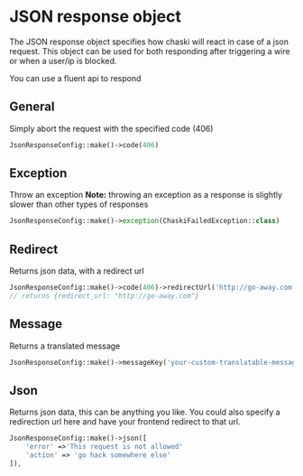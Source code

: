 # JSON response object

The JSON response object specifies how chaski will react in case of a json request. 
This object can be used for both responding after triggering a wire or when a user/ip is blocked.

You can use a fluent api to respond

## General
Simply abort the request with the specified code (406)
```php
JsonResponseConfig::make()->code(406)
```

## Exception
Throw an exception
**Note:** throwing an exception as a response is slightly slower than other types of responses
```php
JsonResponseConfig::make()->exception(ChaskiFailedException::class)
```

## Redirect
Returns json data, with a redirect url
```php
JsonResponseConfig::make()->code(406)->redirectUrl('http://go-away.com'),
// returns {redirect_url: "http://go-away.com"}
```

## Message
Returns a translated message
```php
JsonResponseConfig::make()->messageKey('your-custom-translatable-message-key')
```

## Json
Returns json data, this can be anything you like.
You could also specify a redirection url here and have your frontend redirect to that url.
```php
JsonResponseConfig::make()->json([
    'error' =>'This request is not allowed'
    'action' => 'go hack somewhere else'
]),
```
